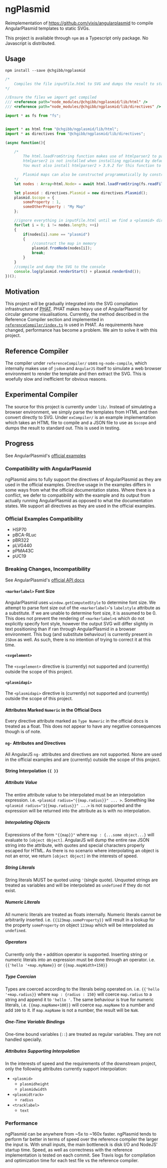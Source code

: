 # ngPlasmid

Reimplementation of https://github.com/vixis/angularplasmid to compile AngularPlasmid templates to static SVGs.

This project is available through ```npm``` as a Typescript only package. No Javascript is distributed.

## Usage
```
npm install --save @chgibb/ngplasmid
```
```javascript
/*
    Compiles the file inputFile.html to SVG and dumps the result to standard out.
*/

//Ensure the files we import get compiled
/// <reference path="node_modules/@chgibb/ngplasmid/lib/html" />
/// <reference path="node_modules/@chgibb/ngplasmid/lib/directives" />

import * as fs from "fs";


import * as html from "@chgibb/ngplasmid/lib/html";
import * as directives from "@chgibb/ngplasmid/lib/directives";

(async function(){

    /*
        The html.loadFromString function makes use of htmlparser2 to parse its input.
        htmlparser2 is not installed when installing ngplasmid by default. 
        You must also install htmlparser2 > 3.9.2 for this function to work.

        Plasmid maps can also be constructed programmatically by constructing an instance of html.Node or by manipulating class properties directly.
    */
    let nodes : Array<html.Node> = await html.loadFromString(fs.readFileSync("inputFile.html").toString());

    let plasmid : directives.Plasmid = new directives.Plasmid();
    plasmid.$scope = {
        someProperty : 1,
        someOtherProperty : "My Map"
    };

    //ignore everything in inputFile.html until we find a <plasmid> directive
    for(let i = 0; i != nodes.length; ++i)
    {
        if(nodes[i].name == "plasmid")
        {
            //construct the map in memory
            plasmid.fromNode(nodes[i]);
            break;
        }
    }
    //compile and dump the SVG to the console
    console.log(plasmid.renderStart() + plasmid.renderEnd());
})();
```
## Motivation
This project will be gradually integrated into the SVG compilation infrastructure of [PHAT](https://github.com/chgibb/phat). PHAT makes heavy use of AngularPlasmid for circular genome visualisations. Currently, the method described in the Reference Compiler section and implemented in [```referenceCompiler/index.ts```](https://github.com/chgibb/ngPlasmid/blob/master/referenceCompiler/index.ts) is used in PHAT. As requirements have changed, performance has become a problem. We aim to solve it with this project.

## Reference Compiler
The compiler under ```referenceCompiler/``` uses ```ng-node-compile```, which internally makes use of ```jsdom``` and ```AngularJS``` itself to simulate a web browser environment to render the template and then extract the SVG. This is woefully slow and inefficient for obvious reasons.

## Experimental Compiler
The source for this project is currently under ```lib/```. Instead of simulating a browser environment, we simply parse the templates from HTML and then convert directly to SVG. Under ```exCompiler/``` is an example implementation which takes an HTML file to compile and a JSON file to use as ```$scope``` and dumps the result to standard out. This is used in testing.

## Progress
See AngularPlasmid's [official examples](http://angularplasmid.vixis.com/samples.php)
### Compatibility with AngularPlasmid
ngPlasmid aims to fully support the directives of AngularPlasmid as they are used in the official examples. Directive usage in the examples differs in some ways from what the official documentation states. Where there is a conflict, we defer to compatibility with the example and its output from actually running AngularPlasmid as opposed to what the documentation states. We support all directives as they are used in the official examples.

### Official Examples Compatibility
- HSP70
- pBCA-RLuc
- pBR322
- pLVG440
- pPMA43C
- pUC19

### Breaking Changes, Incompatibility
See AngularPlasmid's [official API docs](http://angularplasmid.vixis.com/api.php)
#### ```<markerlabel>``` Font Size
AngularPlasmid uses ```window.getComputedStyle``` to determine font size. We attempt to parse font size out of the ```<markerlabel>```'s ```labelstyle``` attribute as a substitute. If we are unable to determine font size, it is assumed to be 0. This does not prevent the rendering of ```<markerlabel>```s which do not explicitly specify font style, however the output SVG will differ slightly in text positioning than if ran through AngularPlasmid in a browser environment. This bug (and substitute behaviour) is currently present in ```JSDom``` as well. As such, there is no intention of trying to correct it at this time.

#### ```<svgelement>```
The ```<svgelement>``` directive is (currently) not supported and (currently) outside the scope of this project.

#### ```<plasmidapi>```
The ```<plasmidapi>``` directive is (currently) not supported and (currently) outside the scope of this project.

#### Attributes Marked ```Numeric``` in the Official Docs
Every directive attribute marked as ```Type Numeric``` in the official docs is treated as a float. This does not appear to have any negative consequences though is of note.

#### ```ng-``` Attributes and Directives
All AngularJS ```ng-``` attributes and directives are not supported. None are used in the official examples and are (currently) outside the scope of this project.

#### String Interpolation ```{{ }}```  
##### Attribute Value
The entire attribute value to be interpolated must be an interpolation expression. i.e. ```<plasmid radius="{{map.radius}}" ... >```. Something like ```<plasmid radius="1{{map.radius}}" ...>``` is not supported and the expression will be returned into the attribute as is with no interpolation.

##### Interpolating Objects
Expressions of the form ```"{{map}}"``` where ```map : {...some object...}``` will evaluate to ```[object Object]```. AngularJS will dump the entire raw JSON string into the attribute, with quotes and special characters properly escaped for HTML. As there is no scenario where interpolating an object is not an error, we return ```[object Object]``` in the interests of speed.

##### String Literals
String literals MUST be quoted using ```'```(single quote). Unquoted strings are treated as variables and will be interpolated as ```undefined``` if they do not exist.

##### Numeric Literals
All numeric literals are treated as floats internally. Numeric literals cannot be arbitrarily inserted. i.e. ```{{123map.someProperty}}``` will result in a lookup for the property ```someProperty``` on object ```123map``` which will be interpolated as ```undefined```.

##### Operators
Currently only the ```+``` addition operator is supported. Inserting string or numeric literals into an expression must be done through an operator. i.e. ```{{'hello '+map.myName}}``` or ```{{map.mapWidth+150}}```

##### Type Coercion
Types are coerced according to the literals being operated on. i.e. ```{{'hello '+map.radius}}``` where ```map : {radius : 150}``` will coerce ```map.radius``` to a string and append it to ```'hello '```. The same behaviour is true for numeric literals, i.e. ```{{map.mapName+100}}``` will coerce ```map.mapName``` to a number and add ```100``` to it. If ```map.mapName``` is not a number, the result will be ```NaN```.

##### One-Time Variable Bindings
One-time bound variables (```::```) are treated as regular variables. They are not handled specially.

##### Attributes Supporting Interpolation
In the interests of speed and the requirements of the downstream project, only the following attributes currently support interpolation:
- ```<plasmid>```
    - ```plasmidheight```
    - ```plasmidwidth```
- ```<plasmidtrack>```
    - ```radius```
- ```<tracklabel>```
    - ```text```

### Performance
ngPlasmid can be anywhere from ~5x to ~160x faster. ngPlasmid tends to perform far better in terms of speed over the reference compiler the larger the input is. With small inputs, the main bottleneck is disk I/O and NodeJS' startup time. Speed, as well as correctness with the reference implementation is tested on each commit. See Travis logs for compilation and optimization time for each test file vs the reference compiler.